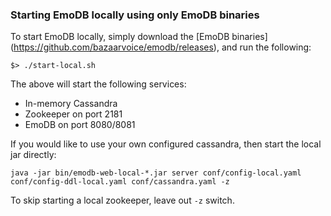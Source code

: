 ### Starting EmoDB locally using only EmoDB binaries 

To start EmoDB locally, simply download the [EmoDB binaries] (https://github.com/bazaarvoice/emodb/releases), and run the following:

```
$> ./start-local.sh
``` 

The above will start the following services:

-  In-memory Cassandra
-  Zookeeper on port 2181
-  EmoDB on port 8080/8081

If you would like to use your own configured cassandra, then start the local jar directly:
```
java -jar bin/emodb-web-local-*.jar server conf/config-local.yaml conf/config-ddl-local.yaml conf/cassandra.yaml -z
```
To skip starting a local zookeeper, leave out `-z` switch. 




